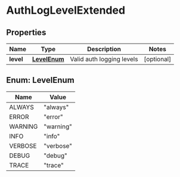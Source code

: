 
# AuthLogLevelExtended

## Properties
Name | Type | Description | Notes
------------ | ------------- | ------------- | -------------
**level** | [**LevelEnum**](#LevelEnum) | Valid auth logging levels |  [optional]


<a name="LevelEnum"></a>
## Enum: LevelEnum
Name | Value
---- | -----
ALWAYS | &quot;always&quot;
ERROR | &quot;error&quot;
WARNING | &quot;warning&quot;
INFO | &quot;info&quot;
VERBOSE | &quot;verbose&quot;
DEBUG | &quot;debug&quot;
TRACE | &quot;trace&quot;




